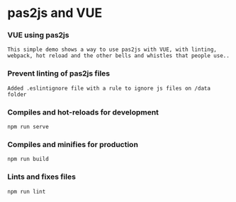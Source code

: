# pas2js and VUE

### VUE using pas2js 
```
This simple demo shows a way to use pas2js with VUE, with linting, webpack, hot reload and the other bells and whistles that people use..
```

### Prevent linting of pas2js files
```
Added .eslintignore file with a rule to ignore js files on /data folder
```


### Compiles and hot-reloads for development
```
npm run serve
```

### Compiles and minifies for production
```
npm run build
```

### Lints and fixes files
```
npm run lint
```